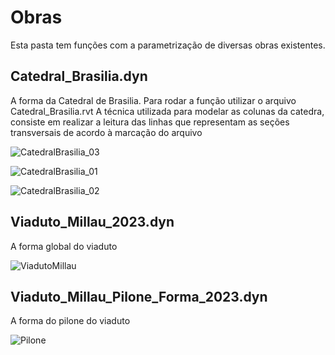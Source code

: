 # Obras 

Esta pasta tem funções com a parametrização de diversas obras existentes. 

## Catedral_Brasilia.dyn
A forma da Catedral de Brasilia. Para rodar a função utilizar o arquivo Catedral_Brasilia.rvt
A técnica utilizada para modelar as colunas da catedra, consiste em realizar a leitura das linhas que representam as seções transversais de acordo à marcação do arquivo 

![CatedralBrasilia_03](https://github.com/JLMenegotto/AulasBIM/assets/9437020/b7e68e1a-02c1-4436-b5d3-4991547c987b)

![CatedralBrasilia_01](https://github.com/JLMenegotto/AulasBIM/assets/9437020/ac4698a0-f8a5-482d-a890-a9bbf2c4f0ea)

![CatedralBrasilia_02](https://github.com/JLMenegotto/AulasBIM/assets/9437020/4a55d09c-9fad-4390-b4a6-9f0744708c22)


## Viaduto_Millau_2023.dyn
A forma global do viaduto

![ViadutoMillau](https://github.com/JLMenegotto/AulasBIM/assets/9437020/de4afc5b-c652-4fc6-93d8-1104f04c209f)


## Viaduto_Millau_Pilone_Forma_2023.dyn
A forma do pilone do viaduto

![Pilone](https://github.com/JLMenegotto/AulasBIM/assets/9437020/331f5d88-5666-4a43-ae55-42e1fa6dafb6)


